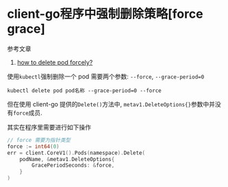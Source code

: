 # client-go程序中强制删除策略[force grace]

参考文章

1. [how to delete pod forcely?](https://github.com/fabric8io/kubernetes-client/issues/1195)

使用`kubectl`强制删除一个 pod 需要两个参数: `--force`, `--grace-period=0`

```
kubectl delete pod pod名称 --grace-period=0 --force
```

但在使用 client-go 提供的`Delete()`方法中, `metav1.DeleteOptions{}`参数中并没有`force`成员.

其实在程序里需要进行如下操作

```go
// force 需要为指针类型
force := int64(0)
err = client.CoreV1().Pods(namespace).Delete(
    podName, &metav1.DeleteOptions{
        GracePeriodSeconds: &force,
    }
)
```
